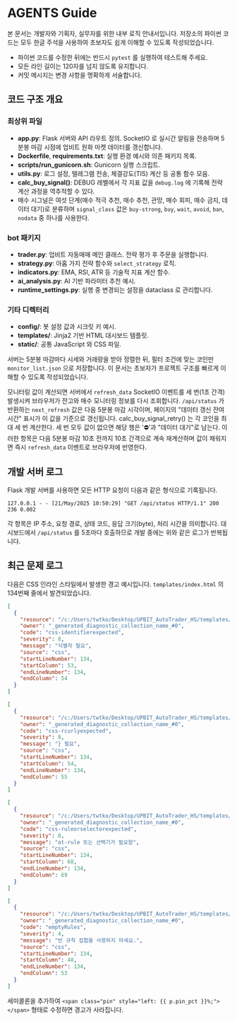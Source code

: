 # AGENTS Guide

본 문서는 개발자와 기획자, 실무자를 위한 내부 로직 안내서입니다. 저장소의 파이썬 코드는 모두 한글 주석을 사용하여 초보자도 쉽게 이해할 수 있도록 작성되었습니다.

- 파이썬 코드를 수정한 뒤에는 반드시 `pytest` 를 실행하여 테스트해 주세요.
- 모든 라인 길이는 120자를 넘지 않도록 유지합니다.
- 커밋 메시지는 변경 사항을 명확하게 서술합니다.

## 코드 구조 개요
### 최상위 파일
- **app.py**: Flask 서버와 API 라우트 정의. SocketIO 로 실시간 알림을 전송하며 5분봉 마감 시점에 업비트 원화 마켓 데이터를 갱신합니다.
- **Dockerfile**, **requirements.txt**: 실행 환경 예시와 의존 패키지 목록.
- **scripts/run_gunicorn.sh**: Gunicorn 실행 스크립트.
- **utils.py**: 로그 설정, 텔레그램 전송, 체결강도(TIS) 계산 등 공통 함수 모음.
- **calc_buy_signal()**: DEBUG 레벨에서 각 지표 값을 `debug.log` 에 기록해
  전략 계산 과정을 역추적할 수 있다.
- 매수 시그널은 여섯 단계(매수 적극 추천, 매수 추천, 관망, 매수 회피, 매수 금지, 데이터 대기)로 분류하며
  `signal_class` 값은 `buy-strong`, `buy`, `wait`, `avoid`, `ban`, `nodata` 중 하나를 사용한다.

### bot 패키지
- **trader.py**: 업비트 자동매매 메인 클래스. 전략 평가 후 주문을 실행합니다.
- **strategy.py**: 아홉 가지 전략 함수와 `select_strategy` 로직.
- **indicators.py**: EMA, RSI, ATR 등 기술적 지표 계산 함수.
- **ai_analysis.py**: AI 기반 파라미터 추천 예시.
- **runtime_settings.py**: 실행 중 변경되는 설정을 dataclass 로 관리합니다.

### 기타 디렉터리
- **config/**: 봇 설정 값과 시크릿 키 예시.
- **templates/**: Jinja2 기반 HTML 대시보드 템플릿.
- **static/**: 공통 JavaScript 와 CSS 파일.

서버는 5분봉 마감마다 시세와 거래량을 받아 정렬한 뒤, 필터 조건에 맞는 코인만 `monitor_list.json` 으로 저장합니다. 이 문서는 초보자가 프로젝트 구조를 빠르게 이해할 수 있도록 작성되었습니다.

모니터링 값이 계산되면 서버에서 `refresh_data` SocketIO 이벤트를 세 번(1초 간격) 발생시켜
브라우저가 잔고와 매수 모니터링 정보를 다시 조회합니다. `/api/status` 가 반환하는
`next_refresh` 값은 다음 5분봉 마감 시각이며, 페이지의 "데이터 갱신 잔여시간" 표시가 이 값을
기준으로 갱신됩니다.
calc_buy_signal_retry() 는 각 코인을 최대 세 번 계산한다. 세 번 모두 값이 없으면 해당 행은 '⛔'과 "데이터 대기"로 남는다.
이러한 항목은 다음 5분봉 마감 10초 전까지 10초 간격으로 계속 재계산하며 값이 채워지면 즉시 `refresh_data` 이벤트로 브라우저에 반영한다.

## 개발 서버 로그
Flask 개발 서버를 사용하면 모든 HTTP 요청이 다음과 같은 형식으로 기록됩니다.
```
127.0.0.1 - - [21/May/2025 10:50:29] "GET /api/status HTTP/1.1" 200 236 0.002
```
각 항목은 IP 주소, 요청 경로, 상태 코드, 응답 크기(byte), 처리 시간을 의미합니다.
대시보드에서 `/api/status` 를 5초마다 호출하므로 개발 중에는 위와 같은 로그가 반복됩니다.

## 최근 문제 로그
다음은 CSS 인라인 스타일에서 발생한 경고 예시입니다. `templates/index.html` 의 134번째 줄에서 발견되었습니다.

```json
[
  {
    "resource": "/c:/Users/twtko/Desktop/UPBIT_AutoTrader_HS/templates/index.html",
    "owner": "_generated_diagnostic_collection_name_#0",
    "code": "css-identifierexpected",
    "severity": 8,
    "message": "식별자 필요",
    "source": "css",
    "startLineNumber": 134,
    "startColumn": 53,
    "endLineNumber": 134,
    "endColumn": 54
  }
]

[
  {
    "resource": "/c:/Users/twtko/Desktop/UPBIT_AutoTrader_HS/templates/index.html",
    "owner": "_generated_diagnostic_collection_name_#0",
    "code": "css-rcurlyexpected",
    "severity": 8,
    "message": "} 필요",
    "source": "css",
    "startLineNumber": 134,
    "startColumn": 54,
    "endLineNumber": 134,
    "endColumn": 55
  }
]

[
  {
    "resource": "/c:/Users/twtko/Desktop/UPBIT_AutoTrader_HS/templates/index.html",
    "owner": "_generated_diagnostic_collection_name_#0",
    "code": "css-ruleorselectorexpected",
    "severity": 8,
    "message": "at-rule 또는 선택기가 필요함",
    "source": "css",
    "startLineNumber": 134,
    "startColumn": 68,
    "endLineNumber": 134,
    "endColumn": 69
  }
]

[
  {
    "resource": "/c:/Users/twtko/Desktop/UPBIT_AutoTrader_HS/templates/index.html",
    "owner": "_generated_diagnostic_collection_name_#0",
    "code": "emptyRules",
    "severity": 4,
    "message": "빈 규칙 집합을 사용하지 마세요.",
    "source": "css",
    "startLineNumber": 134,
    "startColumn": 48,
    "endLineNumber": 134,
    "endColumn": 53
  }
]
```

세미콜론을 추가하여 `<span class="pin" style="left: {{ p.pin_pct }}%;"></span>` 형태로 수정하면 경고가 사라집니다.
